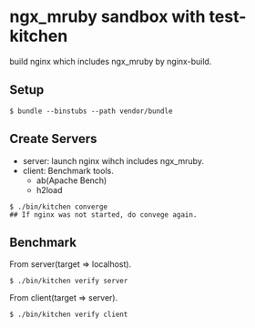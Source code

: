 # ngx_mruby sandbox with test-kitchen

build nginx which includes ngx_mruby by nginx-build.

## Setup

```
$ bundle --binstubs --path vendor/bundle
```

## Create Servers

- server: launch nginx wihch includes ngx_mruby.
- client: Benchmark tools.
    - ab(Apache Bench)
    - h2load

```
$ ./bin/kitchen converge
## If nginx was not started, do convege again.
```


## Benchmark

From server(target => localhost).

```
$ ./bin/kitchen verify server
```

From client(target => server).

```
$ ./bin/kitchen verify client
```
